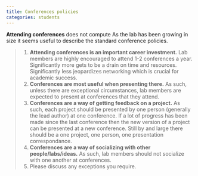 ```yaml
---
title: Conferences policies
categories: students
---
```



**Attending conferences**
does not compute
As the lab has been growing in size it seems useful to describe the standard conference policies.

  > 1. **Attending conferences is an important career investment.** Lab members are highly encouraged to attend 1-2 conferences a year. Significantly more gets to be a drain on time and resources. Significantly less jeopardizes networking which is crucial for academic success.
  > 2. **Conferences are most useful when presenting there.** As such, unless there are exceptional circumstances, lab members are expected to present at conferences that they attend.
  > 3. **Conferences are a way of getting feedback on a project.** As such, each project should be presented by one person (generally the lead author) at one conference. If a lot of progress has been made since the last conference then the new version of a project can be presented at a new conference. Still by and large there should be a one project, one person, one presentation correspondance.
  > 4. **Conferences are a way of socializing with other people/labs/ideas.** As such, lab members should not socialize with one another at conferences.
  > 5. Please discuss any exceptions you require.

